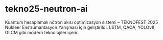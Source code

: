 # tekno25-neutron-ai
Kuantum hesaplamalı nötron akısı optimizasyon sistemi – TEKNOFEST 2025 Nükleer Enstrümantasyon Yarışması için geliştirildi.  LSTM, QAOA, YOLOv8, GLCM gibi modern teknolojiler içerir.
